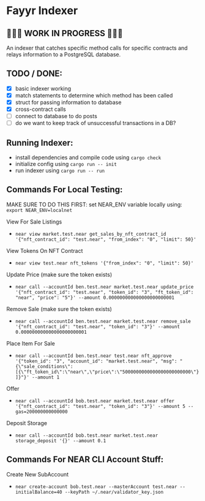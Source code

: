 # Fayyr Indexer 

## 🚨🚨🚨 WORK IN PROGRESS 🚨🚨🚨

An indexer that catches specific method calls for specific contracts and relays information to a PostgreSQL database. 

## TODO / DONE:
- [x] basic indexer working
- [x] match statements to determine which method has been called
- [x] struct for passing information to database
- [x] cross-contract calls
- [ ] connect to database to do posts
- [ ] do we want to keep track of unsuccessful transactions in a DB? 

## Running Indexer:
- install dependencies and compile code using `cargo check`
- initialize config using `cargo run -- init`
- run indexer using `cargo run -- run`

## Commands For Local Testing:
MAKE SURE TO DO THIS FIRST: set NEAR_ENV variable locally using: `export NEAR_ENV=localnet`

View For Sale Listings
- `near view market.test.near get_sales_by_nft_contract_id '{"nft_contract_id": "test.near", "from_index": "0", "limit": 50}'`

View Tokens On NFT Contract
- `near view test.near nft_tokens '{"from_index": "0", "limit": 50}'`

Update Price (make sure the token exists)
- `near call --accountId ben.test.near market.test.near update_price '{"nft_contract_id": "test.near", "token_id": "3", "ft_token_id": "near", "price": "5"}' --amount 0.000000000000000000000001`

Remove Sale (make sure the token exists)
- `near call --accountId ben.test.near market.test.near remove_sale '{"nft_contract_id": "test.near", "token_id": "3"}' --amount 0.000000000000000000000001`

Place Item For Sale
- `near call --accountId ben.test.near test.near nft_approve '{"token_id": "3", "account_id": "market.test.near", "msg": "{\"sale_conditions\":[{\"ft_token_id\":\"near\",\"price\":\"5000000000000000000000000\"}]}"}' --amount 1` 

Offer
- `near call --accountId bob.test.near market.test.near offer '{"nft_contract_id": "test.near", "token_id": "3"}' --amount 5 --gas=200000000000000`

Deposit Storage
- `near call --accountId bob.test.near market.test.near storage_deposit '{}' --amount 0.1`

## Commands For NEAR CLI Account Stuff:
Create New SubAccount
- `near create-account bob.test.near --masterAccount test.near --initialBalance=40 --keyPath ~/.near/validator_key.json`